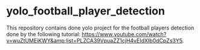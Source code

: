 # yolo_football_player_detection
This repository contains done yolo project for the football players detection done by the following tutorial: https://www.youtube.com/watch?v=wuZtUMEiKWY&amp;list=PLZCA39VpuaZZ1cjH4vEIdXIb0dCpZs3Y5.
